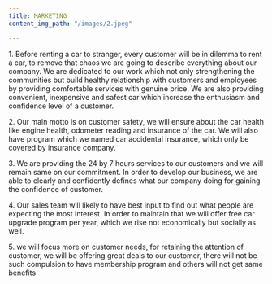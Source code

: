 ```yaml
---
title: MARKETING
content_img_path: "/images/2.jpeg"

---
```

1\. Before renting a car to stranger, every customer will be in dilemma to rent a car, to remove that chaos we are going to describe everything about our company. We are dedicated to our work which not only strengthening the communities but build healthy relationship with customers and employees by providing comfortable services with genuine price. We are also providing convenient, inexpensive and safest car which increase the enthusiasm and confidence level of a customer.

2\. Our main motto is on customer safety, we will ensure about the car health like engine health, odometer reading and insurance of the car. We will also have program which we named car accidental insurance, which only be covered by insurance company.

3\. We are providing the 24 by 7 hours services to our customers and we will remain same on our commitment. In order to develop our business, we are able to clearly and confidently defines what our company doing for gaining the confidence of customer.

4\. Our sales team will likely to have best input to find out what people are expecting the most interest. In order to maintain that we will offer free car upgrade program per year, which we rise not economically but socially as well.

5\. we will focus more on customer needs, for retaining the attention of customer, we will be offering great deals to our customer, there will not be such compulsion to have membership program and others will not get same benefits